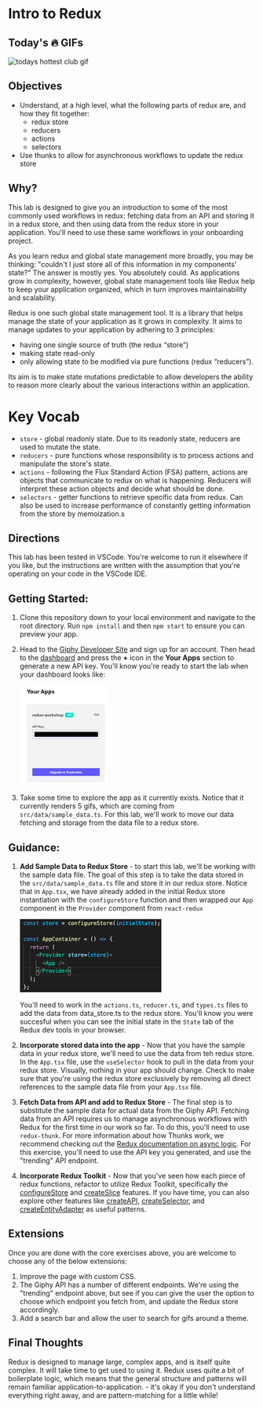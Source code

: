# Intro to Redux

## Today's 🔥 GIFs

![todays hottest club gif](https://media.giphy.com/media/29LTG8tQpoEkIeOnIO/giphy.gif)

## Objectives

- Understand, at a high level, what the following parts of redux are, and how they fit together:
  - redux store
  - reducers
  - actions
  - selectors
- Use thunks to allow for asynchronous workflows to update the redux store

## Why?

This lab is designed to give you an introduction to some of the most commonly used workflows in redux: fetching data from an API and storing it in a redux store, and then using data from the redux store in your application. You'll need to use these same workflows in your onboarding project.

As you learn redux and global state management more broadly, you may be thinking: "couldn't I just store all of this information in my components' state?" The answer is mostly yes. You absolutely could. As applications grow in complexity, however, global state management tools like Redux help to keep your application organized, which in turn improves maintainability and scalability. 

Redux is one such global state management tool. It is a library that helps manage the state of your application as it grows in complexity. It aims to manage updates to your application by adhering to 3 principles:
- having one single source of truth (the redux “store”)
- making state read-only
- only allowing state to be modified via pure functions (redux “reducers”).

Its aim is to make state mutations predictable to allow developers the ability to reason more clearly about the various interactions within an application.

# Key Vocab

- `store` - global readonly state. Due to its readonly state, reducers are used to mutate the state.
- `reducers` - pure functions whose responsibility is to process actions and manipulate the store's state.
- `actions` - following the Flux Standard Action (FSA) pattern, actions are objects that communicate to redux on what is happening. Reducers will interpret these action objects and decide what should be done.
- `selectors` - getter functions to retrieve specific data from redux. Can also be used to increase performance of constantly getting information from the store by memoization.s

## Directions

This lab has been tested in VSCode. You're welcome to run it elsewhere if you like, but the instructions are written with the assumption that you're operating on your code in the VSCode IDE.

## Getting Started:

1. Clone this repository down to your local environment and navigate to the root directory. Run `npm install` and then `npm start` to ensure you can preview your app.
1. Head to the [Giphy Developer Site](https://developers.giphy.com) and sign up for an account. Then head to the [dashboard](https://developers.giphy.com/dashboard/) and press the **+** icon in the **Your Apps** section to generate a new API key. You'll know you're ready to start the lab when your dashboard looks like:

   ![api generated screenshot](api_key_generated.jpg)

1. Take some time to explore the app as it currently exists. Notice that it currently renders 5 gifs, which are coming from `src/data/sample_data.ts`. For this lab, we'll work to move our data fetching and storage from the data file to a redux store.

## Guidance:

1. **Add Sample Data to Redux Store** - to start this lab, we'll be working with the sample data file. The goal of this step is to take the data stored in the `src/data/sample_data.ts` file and store it in our redux store. Notice that in `App.tsx`, we have already added in the initial Redux store instantiation with the `configureStore` function and then wrapped our `App` component in the `Provider` component from `react-redux`

   ![redux store setup](redux_setup.png)

    You'll need to work in the `actions.ts`, `reducer.ts`, and `types.ts` files to add the data from data_store.ts to the redux store. You'll know you were succesful when you can see the initial state in the `State` tab of the Redux dev tools in your browser.

1. **Incorporate stored data into the app** - Now that you have the sample data in your redux store, we'll need to use the data from teh redux store. In the `App.tsx` file, use the `useSelector` hook to pull in the data from your redux store. Visually, nothing in your app should change. Check to make sure that you're using the redux store exclusively by removing all direct references to the sample data file from your `App.tsx` file.

1. **Fetch Data from API and add to Redux Store** - The final step is to substitute the sample data for actual data from the Giphy API. Fetching data from an API requires us to manage asynchronous workflows with Redux for the first time in our work so far. To do this, you'll need to use `redux-thunk`. For more information about how Thunks work, we recommend checking out the [Redux documentation on async logic](https://redux.js.org/tutorials/essentials/part-5-async-logic). For this exercise, you'll need to use the API key you generated, and use the "trending" API endpoint.

1. **Incorporate Redux Toolkit** - Now that you've seen how each piece of redux functions, refactor to utilize Redux Toolkit, specifically the [configureStore](https://redux-toolkit.js.org/api/configureStore) and [createSlice](https://redux-toolkit.js.org/api/createSlice) features. If you have time, you can also explore other features like [createAPI](https://redux-toolkit.js.org/rtk-query/api/createApi), [createSelector](https://redux-toolkit.js.org/api/createSelector), and [createEntityAdapter](https://redux-toolkit.js.org/api/createEntityAdapter) as useful patterns.

## Extensions
Once you are done with the core exercises above, you are welcome to choose any of the below extensions:
1. Improve the page with custom CSS.
2. The Giphy API has a number of different endpoints. We're using the "trending" endpoint above, but see if you can give the user the option to choose which endpoint you fetch from, and update the Redux store accordingly. 
3. Add a search bar and allow the user to search for gifs around a theme. 

## Final Thoughts

Redux is designed to manage large, complex apps, and is itself quite complex. It will take time to get used to using it. Redux uses quite a bit of boilerplate logic, which means that the general structure and patterns will remain familiar application-to-application. - it's okay if you don't understand everything right away, and are pattern-matching for a little while!